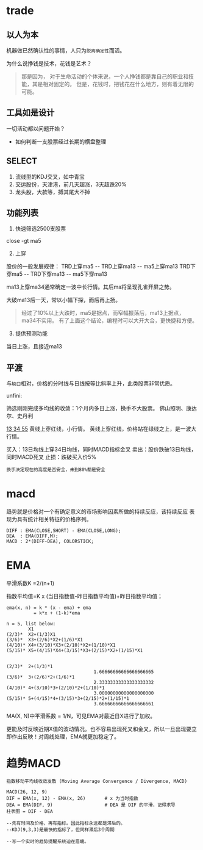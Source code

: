 # trade

## 以人为本

  机器做已然确认性的事情，人只为`脱离确定性`而活。

  为什么说挣钱是技术，花钱是艺术？

> 那是因为，
  对于生命活动的个体来说，一个人挣钱都是靠自己的职业和技能，其是相对固定的。
  但是，花钱时，把钱花在什么地方，则有着无限的可能。

## 工具如是设计 

  一切活动都以问题开始？

  * 如何判断一支股票经过长期的横盘整理

## SELECT

  1. 流线型的KDJ交叉，如中青宝
  2. 交运股份，天津港，前几天超涨，3天超跌20%
  3. 龙头股，大款等，搏其尾大不掉

## 功能列表

  1. 快速筛选2500支股票

  close -gt ma5 

  2. 上穿

  股价的一般发展规律：
  TRD上穿ma5    --  TRD上穿ma13 -- ma5上穿ma13
  TRD下穿ma5    --  TRD下穿ma13 -- ma5下穿ma13

  ma13上穿ma34通常确定一波中长行情。其后ma将呈现孔雀开屏之势。

  大破ma13后一天，常以小幅下探，而后再上扬。

> 经过了10%以上大跌时，ma5是据点，而窄幅振荡后，ma13上据点，ma34不实用。
> 有了上面这个结论，编程时可以大开大合，更快捷和方便。

  3. 提供预测功能

  当日上涨，且接近ma13

## 平渡

  与`缺口`相对，价格的分时线与日线按等比斜率上升，此类股票非常优质。

  unfini: 

  筛选刚刚完成多均线的收敛：1个月内多日上涨，换手不大股票。
  佛山照明、康达尔、史丹利

  [13 34 55](黄红绿) 
  黄线上穿红线，小行情。
  黄线上穿红线，价格站在绿线之上，是一波大行情。

  买入：13日均线上穿34日均线，同时MACD指标金叉
  卖出：股价跌破13日均线，同时MACD死叉
  止损：跌破买入价5%

  `换手决定现在的高度是否安全，未到80%都是安全`


# macd

  趋势就是价格对一个有确定意义的市场影响因素所做的持续反应，该持续反应
  表现为具有统计相关特征的价格序列。

  [](http://stockcharts.com/school/doku.php?id=chart_school:technical_indicators:moving_averages)

    DIFF : EMA(CLOSE,SHORT) - EMA(CLOSE,LONG);
    DEA  : EMA(DIFF,M);
    MACD : 2*(DIFF-DEA), COLORSTICK;


# EMA    

  平滑系数K =2/(n+1)

  指数平均值=K x (当日指数值-昨日指数平均值)+昨日指数平均值；

    ema(x, n) = k * (x - ema) + ema
              = k*x + (1-k)*ema

    n = 5, list below:
            X1
    (2/3)*  X2+(1/3)X1
    (3/6)*  X3+(2/6)*X2+(1/6)*X1
    (4/10)* X4+(3/10)*X3+(2/10)*X2+(1/10)*X1
    (5/15)* X5+(4/15)*X4+(3/15)*X3+(2/15)*X2+(1/15)*X1


    (2/3)*  2+(1/3)*1
                                    1.66666666666666666665
    (3/6)*  3+(2/6)*2+(1/6)*1
                                    2.33333333333333333332
    (4/10)* 4+(3/10)*3+(2/10)*2+(1/10)*1
                                    3.00000000000000000000
    (5/15)* 5+(4/15)*4+(3/15)*3+(2/15)*2+(1/15)*1
                                    3.66666666666666666661  

  MA(X, N)中平滑系数 = 1/N，可见EMA对最近日X进行了加权。

  更能及时反映近期X值的波动情况。也不容易出现死叉和金叉，所以一旦出现要立
  即作出反映！对周线处理，EMA就更加稳定了。

# 趋势MACD

    指数移动平均线收敛发散 (Moving Average Convergence / Divergence, MACD)

    MACD(26, 12, 9)
    DIF = EMA(x, 12) - EMA(x, 26)       # x 为当时指数
    DEA = EMA(DIF, 9)                   # DEA 是 DIF 的平滑，记得求导
    柱状图 = DIF - DEA

    --先有时间及价格，再有指标。因此指标永远都是滞后的。
    --KDJ(9,3,3)是最快的指标了，但同样滞后3个周期

    --写一个实时的趋势提醒系统迫在眉睫。
